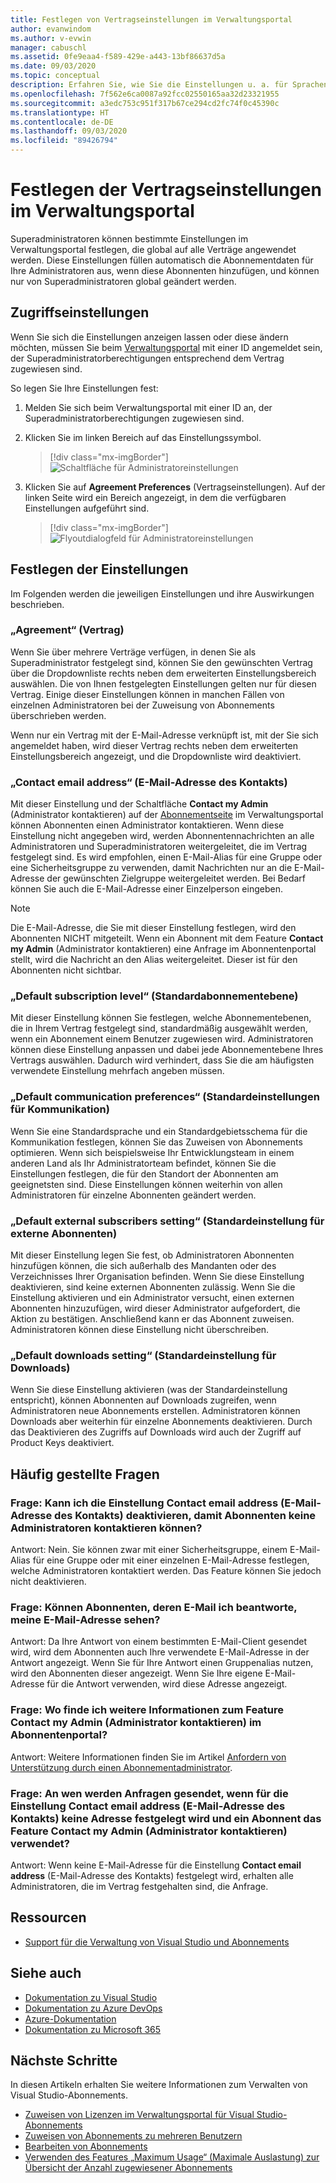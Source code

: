 ```yaml
---
title: Festlegen von Vertragseinstellungen im Verwaltungsportal
author: evanwindom
ms.author: v-evwin
manager: cabuschl
ms.assetid: 0fe9eaa4-f589-429e-a443-13bf86637d5a
ms.date: 09/03/2020
ms.topic: conceptual
description: Erfahren Sie, wie Sie die Einstellungen u. a. für Sprachen, Kontakte und die Abonnementebene im Verwaltungsportal festlegen.
ms.openlocfilehash: 7f562e6ca0087a92fcc02550165aa32d23321955
ms.sourcegitcommit: a3edc753c951f317b67ce294cd2fc74f0c45390c
ms.translationtype: HT
ms.contentlocale: de-DE
ms.lasthandoff: 09/03/2020
ms.locfileid: "89426794"
---
```

# <a name="set-preferences-for-your-agreements-in-the-administration-portal"></a>Festlegen der Vertragseinstellungen im Verwaltungsportal
Superadministratoren können bestimmte Einstellungen im Verwaltungsportal festlegen, die global auf alle Verträge angewendet werden.  Diese Einstellungen füllen automatisch die Abonnementdaten für Ihre Administratoren aus, wenn diese Abonnenten hinzufügen, und können nur von Superadministratoren global geändert werden.  

## <a name="access-preferences"></a>Zugriffseinstellungen
Wenn Sie sich die Einstellungen anzeigen lassen oder diese ändern möchten, müssen Sie beim [Verwaltungsportal](https://manage.visualstudio.com) mit einer ID angemeldet sein, der Superadministratorberechtigungen entsprechend dem Vertrag zugewiesen sind.  

So legen Sie Ihre Einstellungen fest:
1. Melden Sie sich beim Verwaltungsportal mit einer ID an, der Superadministratorberechtigungen zugewiesen sind.
2. Klicken Sie im linken Bereich auf das Einstellungssymbol.
   > [!div class="mx-imgBorder"]
   > ![Schaltfläche für Administratoreinstellungen](_img/admin-prefs/admin-prefs-button.png "Klicken Sie auf „Administratoren verwalten“ und dann auf „Agreement Preferences“ (Vereinbarungseinstellungen), um die Einstellungen anzuzeigen.")

3. Klicken Sie auf **Agreement Preferences** (Vertragseinstellungen).
Auf der linken Seite wird ein Bereich angezeigt, in dem die verfügbaren Einstellungen aufgeführt sind. 

   > [!div class="mx-imgBorder"]
   > ![Flyoutdialogfeld für Administratoreinstellungen](_img/admin-prefs/admin-prefs-flyout.png "Legen Sie die gewünschten Einstellungen fest, und klicken Sie dann auf „Speichern“.")

## <a name="set-your-preferences"></a>Festlegen der Einstellungen
Im Folgenden werden die jeweiligen Einstellungen und ihre Auswirkungen beschrieben. 

### <a name="agreement"></a>„Agreement“ (Vertrag)
Wenn Sie über mehrere Verträge verfügen, in denen Sie als Superadministrator festgelegt sind, können Sie den gewünschten Vertrag über die Dropdownliste rechts neben dem erweiterten Einstellungsbereich auswählen.  Die von Ihnen festgelegten Einstellungen gelten nur für diesen Vertrag.  Einige dieser Einstellungen können in manchen Fällen von einzelnen Administratoren bei der Zuweisung von Abonnements überschrieben werden. 

Wenn nur ein Vertrag mit der E-Mail-Adresse verknüpft ist, mit der Sie sich angemeldet haben, wird dieser Vertrag rechts neben dem erweiterten Einstellungsbereich angezeigt, und die Dropdownliste wird deaktiviert. 

### <a name="contact-email-address"></a>„Contact email address“ (E-Mail-Adresse des Kontakts)
Mit dieser Einstellung und der Schaltfläche **Contact my Admin** (Administrator kontaktieren) auf der [Abonnementseite](https://my.visualstudio.com/subscriptions) im Verwaltungsportal können Abonnenten einen Administrator kontaktieren.  Wenn diese Einstellung nicht angegeben wird, werden Abonnentennachrichten an alle Administratoren und Superadministratoren weitergeleitet, die im Vertrag festgelegt sind.  Es wird empfohlen, einen E-Mail-Alias für eine Gruppe oder eine Sicherheitsgruppe zu verwenden, damit Nachrichten nur an die E-Mail-Adresse der gewünschten Zielgruppe weitergeleitet werden. Bei Bedarf können Sie auch die E-Mail-Adresse einer Einzelperson eingeben.

> [!NOTE]
> Die E-Mail-Adresse, die Sie mit dieser Einstellung festlegen, wird den Abonnenten NICHT mitgeteilt.  Wenn ein Abonnent mit dem Feature **Contact my Admin** (Administrator kontaktieren) eine Anfrage im Abonnentenportal stellt, wird die Nachricht an den Alias weitergeleitet. Dieser ist für den Abonnenten nicht sichtbar. 

### <a name="default-subscription-level"></a>„Default subscription level“ (Standardabonnementebene)
Mit dieser Einstellung können Sie festlegen, welche Abonnementebenen, die in Ihrem Vertrag festgelegt sind, standardmäßig ausgewählt werden, wenn ein Abonnement einem Benutzer zugewiesen wird.  Administratoren können diese Einstellung anpassen und dabei jede Abonnementebene Ihres Vertrags auswählen. Dadurch wird verhindert, dass Sie die am häufigsten verwendete Einstellung mehrfach angeben müssen. 

### <a name="default-communication-preferences"></a>„Default communication preferences“ (Standardeinstellungen für Kommunikation)
Wenn Sie eine Standardsprache und ein Standardgebietsschema für die Kommunikation festlegen, können Sie das Zuweisen von Abonnements optimieren.  Wenn sich beispielsweise Ihr Entwicklungsteam in einem anderen Land als Ihr Administratorteam befindet, können Sie die Einstellungen festlegen, die für den Standort der Abonnenten am geeignetsten sind. Diese Einstellungen können weiterhin von allen Administratoren für einzelne Abonnenten geändert werden. 

### <a name="default-external-subscribers-setting"></a>„Default external subscribers setting“ (Standardeinstellung für externe Abonnenten)
Mit dieser Einstellung legen Sie fest, ob Administratoren Abonnenten hinzufügen können, die sich außerhalb des Mandanten oder des Verzeichnisses Ihrer Organisation befinden.  Wenn Sie diese Einstellung deaktivieren, sind keine externen Abonnenten zulässig.  Wenn Sie die Einstellung aktivieren und ein Administrator versucht, einen externen Abonnenten hinzuzufügen, wird dieser Administrator aufgefordert, die Aktion zu bestätigen. Anschließend kann er das Abonnent zuweisen. Administratoren können diese Einstellung nicht überschreiben. 

### <a name="default-downloads-setting"></a>„Default downloads setting“ (Standardeinstellung für Downloads)
Wenn Sie diese Einstellung aktivieren (was der Standardeinstellung entspricht), können Abonnenten auf Downloads zugreifen, wenn Administratoren neue Abonnements erstellen.  Administratoren können Downloads aber weiterhin für einzelne Abonnements deaktivieren.  Durch das Deaktivieren des Zugriffs auf Downloads wird auch der Zugriff auf Product Keys deaktiviert.  


## <a name="frequently-asked-questions"></a>Häufig gestellte Fragen
### <a name="q--can-i-disable-the-contact-email-address-so-subscribers-cannot-contact-administrators"></a>Frage:  Kann ich die Einstellung **Contact email address** (E-Mail-Adresse des Kontakts) deaktivieren, damit Abonnenten keine Administratoren kontaktieren können?
Antwort:  Nein. Sie können zwar mit einer Sicherheitsgruppe, einem E-Mail-Alias für eine Gruppe oder mit einer einzelnen E-Mail-Adresse festlegen, welche Administratoren kontaktiert werden. Das Feature können Sie jedoch nicht deaktivieren.

### <a name="q-if-i-answer-a-subscribers-email-will-they-have-my-email-address"></a>Frage: Können Abonnenten, deren E-Mail ich beantworte, meine E-Mail-Adresse sehen?
Antwort:  Da Ihre Antwort von einem bestimmten E-Mail-Client gesendet wird, wird dem Abonnenten auch Ihre verwendete E-Mail-Adresse in der Antwort angezeigt.  Wenn Sie für Ihre Antwort einen Gruppenalias nutzen, wird den Abonnenten dieser angezeigt.  Wenn Sie Ihre eigene E-Mail-Adresse für die Antwort verwenden, wird diese Adresse angezeigt.  

### <a name="q-where-can-i-find-out-more-about-the-contact-my-admin-feature-in-the-subscriber-portal"></a>Frage: Wo finde ich weitere Informationen zum Feature **Contact my Admin** (Administrator kontaktieren) im Abonnentenportal?
Antwort:  Weitere Informationen finden Sie im Artikel [Anfordern von Unterstützung durch einen Abonnementadministrator](contact-my-admin.md). 

### <a name="q-if-we-dont-complete-the-contact-email-address-and-a-subscriber-uses-the-contact-my-admin-feature-who-receives-their-request"></a>Frage: An wen werden Anfragen gesendet, wenn für die Einstellung **Contact email address** (E-Mail-Adresse des Kontakts) keine Adresse festgelegt wird und ein Abonnent das Feature **Contact my Admin** (Administrator kontaktieren) verwendet?
Antwort:  Wenn keine E-Mail-Adresse für die Einstellung **Contact email address** (E-Mail-Adresse des Kontakts) festgelegt wird, erhalten alle Administratoren, die im Vertrag festgehalten sind, die Anfrage. 

## <a name="resources"></a>Ressourcen
- [Support für die Verwaltung von Visual Studio und Abonnements](https://visualstudio.microsoft.com/support/support-overview-vs)

## <a name="see-also"></a>Siehe auch
- [Dokumentation zu Visual Studio](https://docs.microsoft.com/visualstudio/)
- [Dokumentation zu Azure DevOps](https://docs.microsoft.com/azure/devops/)
- [Azure-Dokumentation](https://docs.microsoft.com/azure/)
- [Dokumentation zu Microsoft 365](https://docs.microsoft.com/microsoft-365/)

## <a name="next-steps"></a>Nächste Schritte
In diesen Artikeln erhalten Sie weitere Informationen zum Verwalten von Visual Studio-Abonnements.
- [Zuweisen von Lizenzen im Verwaltungsportal für Visual Studio-Abonnements](assign-license.md)
- [Zuweisen von Abonnements zu mehreren Benutzern](assign-license-bulk.md)
- [Bearbeiten von Abonnements](edit-license.md)
- [Verwenden des Features „Maximum Usage“ (Maximale Auslastung) zur Übersicht der Anzahl zugewiesener Abonnements](maximum-usage.md)
